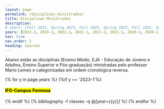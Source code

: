 ```yaml
---
layout: page
permalink: /disciplinas_ministradas/
title: Disciplinas Ministradas
description:
# years: [Fall 2023, Spring 2023, Fall 2022, Spring 2022, Fall 2021, Spring 2021, Fall 2020, Spring 2020, Fall 2019, Spring 2019,  Fall 2018, Spring 2018, Fall 2017, Spring 2017, Fall 2016, Spring 2016, Fall 2015, Spring 2015, Fall 2014, Spring 2014, Fall 2013]
years: [2023-2, 2023-1, 2022-2, 2022-1, 2021-2, 2021-1, 2020-2, 2020-1,2019-2, 2019-1, 2018-2, 2018-1, 2017-2, 2017-1, 2016-2, 2016-1, 2015-2, 2015-1, 2014/2]
nav: true
nav_order: 2
heading: Courses
---
```


Abaixo estão as disciplinas (Ensino Médio, EJA - Educação de Jovens e Adultos, Ensino Superior e Pós-graduação) ministradas pelo professor Mario Lemes e categorizadas em ordem cronológica reversa.

<div class="publications">



{% for y in page.years  %}
	{%if y == '2023-1'%}
		<h4><mark>IFG-Campus Formosa</mark></h4>
	{% endif %}
  	{% bibliography -f classes -q @*[year={{y}}]* %}
{% endfor %}

</div>